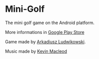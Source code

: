 # Mini-Golf
The mini golf game on the Android platform.

More informations in [Google Play Store](https://play.google.com/store/apps/details?id=com.ArkadiuszLudwikowski.MiniGolf)

Game made by [Arkadiusz Ludwikowski](https://arekera.github.io/index_pl.html).

Music made by [Kevin Macleod](https://incompetech.com/)
